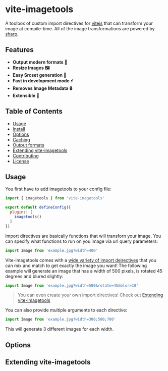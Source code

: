 # vite-imagetools

A toolbox of custom import directives for [vitejs](https://github.com/vitejs/vite) that can transform your image at compile-time.
All of the image transformations are powered by [sharp](https://sharp.pixelplumbing.com).

## Features

- **Output modern formats :rocket:**
- **Resize Images :framed_picture:**
- **Easy Srcset generation :link:**
- **Fast in development mode :zap:**
- **Removes Image Metadata :lock:**
- **Extensible :jigsaw:**

## Table of Contents

- [Usage](#usage)
- [Install](#install)
- [Options](#options)
- [Caching](#caching)
- [Output formats](#output-formats)
- [Extending vite-imagetools](#extending-vite-imagetools)
- [Contributing](#contributing)
- [License](#license)

## Usage

You first have to add imagetools to your config file:
```js
import { imagetools } from 'vite-imagetools'

export default defineConfig({
  plugins: [
    imagetools()
  ]
})
```

Import directives are basically functions that will transforn your image.
You can specify what functions to run on you image via url query parameters:

```js
import Image from 'example.jpg?width=400'
```

Vite-imagetools comes with a [wide variety of import deirectives](https://github.com/JonasKruckenberg/vite-imagetools/blob/8e44cb95493fdba7f92c2fa1811e95eb33956820/docs/directives.md) that you can mix and match to get exactly the image you want!
The following example will generate an image that has a width of 500 pixels, is rotated 45 degrees and blured slightly:

```js
import Image from 'example.jpg?width=500&rotate=45&blur=10'
```

> You can even create your own import directives! Check out [Extending vite-imagetools](#extending-vite-imagetools)

You can also provide multiple arguments to each directive:
```js
import Image from 'example.jpg?width=300;500;700'
```
This will generate 3 different images for each width.

## Options

## Extending vite-imagetools
